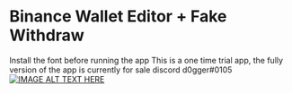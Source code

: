 # Binance Wallet Editor + Fake Withdraw
Install the font before running the app
This is a one time trial app, the fully version of the app is currently for sale
discord d0gger#0105
[![IMAGE ALT TEXT HERE](https://img.youtube.com/vi/YOUTUBE_VIDEO_ID_HERE/0.jpg)](https://www.youtube.com/watch?v=YOUTUBE_VIDEO_ID_HERE)
